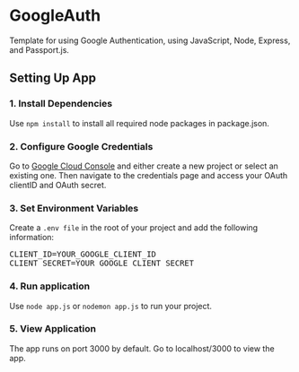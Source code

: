 # GoogleAuth
Template for using Google Authentication, using JavaScript, Node, Express, and Passport.js.

## Setting Up App

### 1. Install Dependencies
Use `npm install` to install all required node packages in package.json.

### 2. Configure Google Credentials
Go to [Google Cloud Console](https://console.cloud.google.com/) and either create a new project or select an existing one. 
Then navigate to the credentials page and access your OAuth clientID and OAuth secret.

### 3. Set Environment Variables
Create a `.env file` in the root of your project and add the following information:
<pre>
CLIENT_ID=YOUR_GOOGLE_CLIENT_ID
CLIENT_SECRET=YOUR_GOOGLE_CLIENT_SECRET
</pre>

### 4. Run application
Use `node app.js` or `nodemon app.js` to run your project.

### 5. View Application
The app runs on port 3000 by default. Go to localhost/3000 to view the app.
